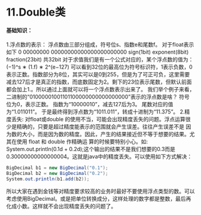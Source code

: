 # 11.Double类

#### 基础知识：

1.浮点数的表示：
 浮点数由三部分组成，符号位s、指数e和尾数f。
 对于float表示如下
 0                       00000000            00000000000000000000000
 sign(1bit)        exponent(8bit)                fraction(23bit)                                   共32bit
 对于求值我们是有一个公式对应的，某个浮点数的值为：
 (−1)^s ∗    (1.f)   ∗   2^(e−127)
 可以看到32位的最高位为符号标识符，1表示负数，0表示正数。指数部分为8位，其实可以是0到255，但是为了可正可负，这里需要减去127后才是真正的指数，而底数固定为2。剩下的23位表示尾数，但默认前面都会加上1.。所以通过上面就可以将一个浮点数表示出来了。
 我们举个例子来看，二进制的“01000001001101100000000000000000”表示的浮点数是啥？
 符号位为0，表示正数。
 指数为“10000010”，减去127后为3。
 尾数对应的值为“1.011011”。
 于是最终得到浮点数为“1011.011”，转成十进制为“11.375”。
 2.精度丢失:
 对float或double 的使用不当，可能会出现精度丢失的问题。浮点运算很少是精确的，只要是超过精度能表示的范围就会产生误差。往往产生误差不是 因为数的大小，而是因为数的精度。因此，产生的结果接近但不等于想要的结果。尤其在使用 float 和 double 作精确运 算的时候要特别小心。如:
 System.out.println(0.1d + 0.2d);这个输出的结果不是我们想要的0.3而是0.30000000000000004。这就是java中的精度丢失。可以使用如下方式解决：

```csharp
BigDecimal b1 = new BigDecimal("0.1");
BigDecimal b2 = new BigDecimal("0.2");
System.out.println(b1.add(b2));
```

所以大家在遇到金钱等对精度要求较高的业务时最好不要使用浮点类型的数。可以考虑使用BigDecimal。或是把单位转换成分，这样处理的数字都是整数，最后再化成小数。这样就不会出现精度丢失的问题了。

